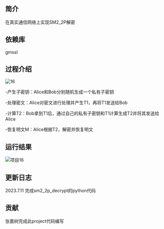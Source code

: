 ## 简介
在真实通信网络上实现SM2_2P解密
## 依赖库
gmssl


## 过程介绍
![16](https://github.com/snipernan/SDU23-CryptoRepo/assets/111271440/2d6f5b54-c6ba-4f28-a1ac-5e4d9389399a)

-产生子密钥：Alice和Bob分别随机生成一个私有子密钥

-处理密文：Alice对密文进行处理并产生T1，再将T1发送给Bob

-计算T2：Bob拿到T1后，通过自己的私有子密钥和T1计算生成T2并将其发送给Alice

-恢复明文M：Alice根据T2，解密并恢复明文

## 运行结果
![项目16](https://github.com/snipernan/SDU23-CryptoRepo/assets/111271440/3d64d169-f18a-4893-94d5-daa23a1fe3c8)

## 更新日志
2023.7.11 完成sm2_2p_decrypt的python代码

## 贡献
张嘉树完成此project代码编写

